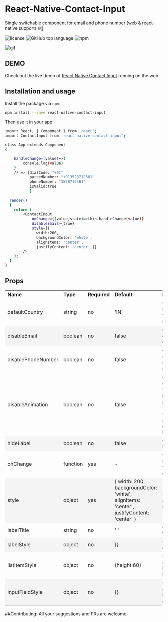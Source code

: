 # React-Native-Contact-Input
Single switchable component for email and phone number (web & react-native support) :globe_with_meridians::iphone:

![license](https://img.shields.io/github/license/VISI-ONE/create-react-native-web-app.svg)
![GitHub top language](https://img.shields.io/github/languages/top/VISI-ONE/create-react-native-web-app.svg)
![npm](https://img.shields.io/npm/v/create-react-native-web-app.svg)

![gif](https://i.imgur.com/6TgGYfH.gif)

## DEMO
Check out the live demo of [React Native Contact Input](https://nikhilsriva.github.io/react-native-contact-input/) running on the
web.

## Installation and usage

Install the package via ```npm```:
```sh
npm install --save react-native-contact-input
```
Then use it in your app:
```sh
import React, { Component } from 'react';
import ContactInput from 'react-native-contact-input';

class App extends Component
{

    handleChange=(value)=>{
        console.log(value)
    }
    // => {dialCode: "+91"
           parsedNumber: "+913528712361"
           phoneNumber: "3528712361"
           isValid:true
           }
    
  render()
  {
    return (
        <ContactInput
            onChange={(value,state)=>this.handleChange(value)}
            disableEmail={true}
            style={{
              width:200,
              backgroundColor: 'white',
              alignItems: 'center',
              justifyContent: 'center',}}
        />
    );
  }
}
```
## Props


<table width="110%">
  <tr>
    <td><b>Name</b></td>
    <td><b>Type</b></td>
    <td><b>Required</b></td>
    <td><b>Default</b></td>
    <td><b>Description</b></td>
  </tr>
  <tr>
    <td>defaultCountry</td>
    <td>string</td>
    <td>no</td>
    <td>'IN'</td>
    <td>sets default country code and flag for the initial render</td>
  </tr>
  <tr bgcolor="#f4f4f4">
    <td>disableEmail</td>
    <td>boolean</td>
    <td>no</td>
    <td>false</td>
    <td>option whether to disable email input or not</td>
  </tr>
  
   <tr>
       <td>disablePhoneNumber</td>
       <td>boolean</td>
       <td>no</td>
       <td>false</td>
       <td>option whether to disable phone number input or not</td>
     </tr>
     <tr>
       <td>disableAnimation</td>
       <td>boolean</td>
       <td>no</td>
       <td>false</td>
       <td>option whether to disable animation while switching between email or phone number (only applicable when <code>disablePhone</code> and <code>disablePhoneNumber</code> is <code>false</code>)</td>
     </tr>
     <tr bgcolor="#f4f4f4">
                     <td>hideLabel</td>
                     <td>boolean</td>
                     <td>no</td>
                     <td>false</td>
                     <td>option whether to hide or show label</td>
                   </tr>
     <tr>
         <td>onChange</td>
         <td>function</td>
         <td>yes</td>
         <td>-</td>
         <td>Callback which returns the validated output object</td>
       </tr>
       <tr bgcolor="#f4f4f4">
           <td>style</td>
           <td>object</td>
           <td>yes</td>
           <td>{
                        width: 200,
                        backgroundColor: 'white',
                        alignItems: 'center',
                        justifyContent: 'center'
                    }</td>
           <td>styles which are apllied to the container element</td>
         </tr>
   <tr>
                   <td>labelTitle</td>
                   <td>string</td>
                   <td>no</td>
                   <td>' '</td>
                   <td>content of the label to display</td>
                 </tr>
     <tr bgcolor="#f4f4f4">
                        <td>labelStyle</td>
                        <td>object</td>
                        <td>no</td>
                        <td>{}</td>
                        <td>styles which are applied to labels</td>
                      </tr>   
        <tr>
                                <td>listItemStyle</td>
                                <td>object</td>
                                <td>no</td>
                                <td>{height:60}</td>
                                <td>styles which are applied to individual items in list</td>
                              </tr>
        <tr bgcolor="#f4f4f4">
                                        <td>inputFieldStyle</td>
                                        <td>object</td>
                                        <td>no</td>
                                        <td>{}</td>
                                        <td>styles which are applied to input box in the component</td>
                                      </tr>                 
         
</table>

##Contributing:
All your suggestions and PRs are welcome.
